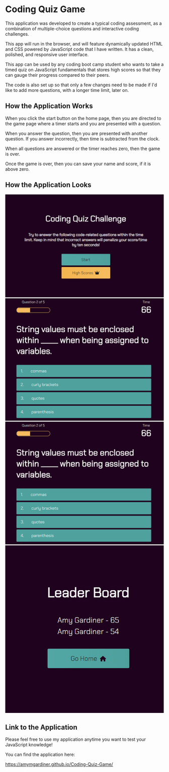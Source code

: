 # Coding Quiz Game

This application was developed to create a typical coding assessment, as a combination of multiple-choice questions and interactive coding challenges.

This app will run in the browser, and will feature dynamically updated HTML and CSS powered by JavaScript code that I have written. It has a clean, polished, and responsive user interface.

This app can be used by any coding boot camp student who wants to take a timed quiz on JavaScript fundamentals that stores high scores so that they can gauge their progress compared to their peers.

The code is also set up so that only a few changes need to be made if I'd like to add more questions, with a longer time limit, later on.

## How the Application Works

When you click the start button on the home page, then you are directed to the game page where a timer starts and you are presented with a question.

When you answer the question, then you are presented with another question. If you answer incorrectly, then time is subtracted from the clock.

When all questions are answered or the timer reaches zero, then the game is over.

Once the game is over, then you can save your name and score, if it is above zero.

## How the Application Looks

![plot](./assets/images/start%20page.png)
![plot](./assets/images/game%20page.png)
![plot](./assets/images/game%20page.png)
![plot](./assets/images/high%20scores%20page.png)

## Link to the Application

Please feel free to use my application anytime you want to test your JavaScript knowledge!

You can find the application here:

https://amymgardiner.github.io/Coding-Quiz-Game/
